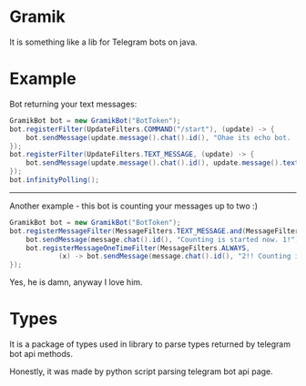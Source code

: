 # Gramik

It is something like a lib for Telegram bots on java.

# Example

Bot returning your text messages:
``` java
GramikBot bot = new GramikBot("BotToken");
bot.registerFilter(UpdateFilters.COMMAND("/start"), (update) -> {
    bot.sendMessage(update.message().chat().id(), "Ohae its echo bot. :/");
});
bot.registerFilter(UpdateFilters.TEXT_MESSAGE, (update) -> {
    bot.sendMessage(update.message().chat().id(), update.message().text());
});
bot.infinityPolling();  
```

---

Another example - this bot is counting your messages up to two :)

``` java
GramikBot bot = new GramikBot("BotToken");
bot.registerMessageFilter(MessageFilters.TEXT_MESSAGE.and(MessageFilters.COMMAND("/count")), message -> {
    bot.sendMessage(message.chat().id(), "Counting is started now. 1!");
    bot.registerMessageOneTimeFilter(MessageFilters.ALWAYS,
            (x) -> bot.sendMessage(message.chat().id(), "2!! Counting is ended."));
});
```

Yes, he is damn, anyway I love him. 

# Types

It is a package of types used in library to parse types returned by telegram bot api methods.

Honestly, it was made by python script parsing telegram bot api page. 